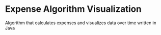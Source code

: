 # Expense Algorithm Visualization

Algorithm that calculates expenses and visualizes data over time written in Java
